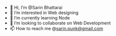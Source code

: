 - 👋 Hi, I’m @Sarin Bhattarai
- 👀 I’m interested in Web designing
- 🌱 I’m currently learning Node
- 💞️ I’m looking to collaborate on Web Development
- 📫 How to reach me @sarin.punk@gmail.com

<!---
Beholdmystic/Beholdmystic is a ✨ special ✨ repository because its `README.md` (this file) appears on your GitHub profile.
You can click the Preview link to take a look at your changes.
--->
